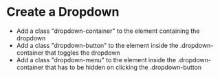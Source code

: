 # Create a Dropdown

- Add a class "dropdown-container" to the element containing the dropdown
- Add a class "dropdown-button" to the element inside the .dropdown-container that toggles the dropdown
- Add a class "dropdown-menu" to the element inside the .dropdown-container that has to be hidden on clicking the .dropdown-button
